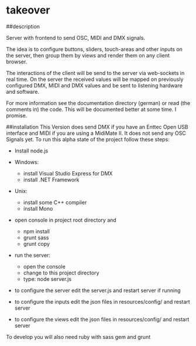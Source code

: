 takeover
=========

##description

Server with frontend to send OSC, MIDI and DMX signals. 

The idea is to configure buttons, sliders, touch-areas and other inputs on the server,
then group them by views and render them on any client browser.

The interactions of the client will be send to the server via web-sockets in real time.
On the server the received values will be mapped on previously configured DMX, MIDI and DMX values
and be sent to listening hardware and software.

For more information see the documentation directory (german) or read (the comments in) the code.
This will be documented better at some time. I promise.


##installation
This Version does send DMX if you have an Enttec Open USB interface and MIDI if you are using a MidiMate II.
It does not send any OSC Signals yet.
To run this alpha state of the project follow these steps:

- Install node.js

- Windows:
    - install Visual Studio Express for DMX
    - install .NET Framework
  
- Unix:
    - install some C++ compiler
    - install Mono
    
- open console in project root directory and 
    - npm install
    - grunt sass
    - grunt copy
    
- run the server:
    - open the console
    - change to this project directory
    - type: node server.js

- to configure the server edit the server.js and restart server if running
- to configure the inputs edit the json files in resources/config/ and restart server
- to configure the views edit the json files in resources/config/ and restart server


To develop you will also need ruby with sass gem and grunt